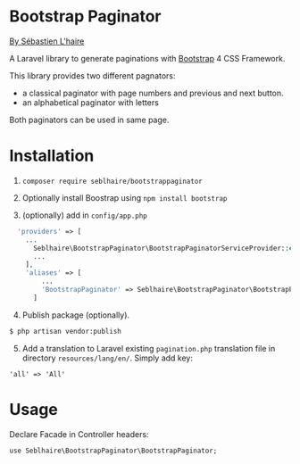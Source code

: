 # Bootstrap Paginator

[By Sébastien L'haire](http://sebastien.lhaire.org)

A Laravel library to generate paginations with [Bootstrap](https://getbootstrap.com/) 4 CSS Framework.

This library provides two different pagnators:

* a classical paginator with page numbers and previous and next button.
* an alphabetical paginator with letters

Both paginators can be used in same page.

# Installation

1. `composer require seblhaire/bootstrappaginator`

2. Optionally install Boostrap using `npm install bootstrap`

3. (optionally) add in `config/app.php`
```php
  'providers' => [
    ...
      Seblhaire\BootstrapPaginator\BootstrapPaginatorServiceProvider::class,
      ...
    ],
    'aliases' => [
        ...
        'BootstrapPaginator' => Seblhaire\BootstrapPaginator\BootstrapPaginator::class,
      ]
```
4. Publish package (optionally).
``` sh
$ php artisan vendor:publish
```

5. Add a translation to Laravel existing `pagination.php` translation file in directory
`resources/lang/en/`. Simply add key:

```
'all' => 'All'
```

# Usage

Declare Facade in Controller headers:

```
use Seblhaire\BootstrapPaginator\BootstrapPaginator;
```
